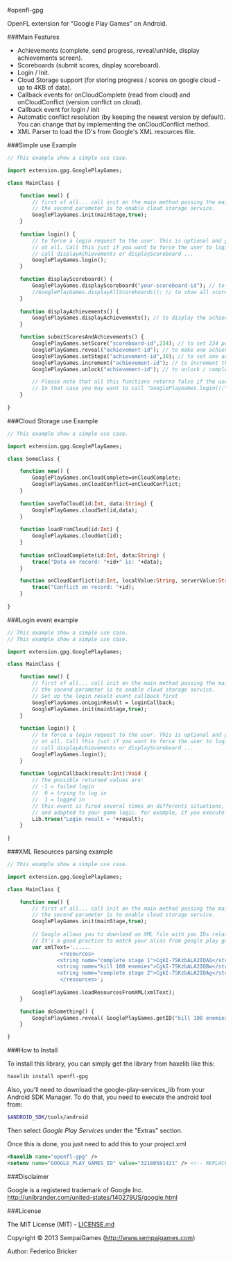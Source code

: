 #openfl-gpg

OpenFL extension for "Google Play Games" on Android.

###Main Features

* Achievements (complete, send progress, reveal/unhide, display achievements screen).
* Scoreboards (submit scores, display scoreboard).
* Login / Init.
* Cloud Storage support (for storing progress / scores on google cloud - up to 4KB of data).
* Callback events for onCloudComplete (read from cloud) and onCloudConflict (version conflict on cloud).
* Callback event for login / init
* Automatic conflict resolution (by keeping the newest version by default). You can change that by implementing the onCloudConflict method.
* XML Parser to load the ID's from Google's XML resources file.

###Simple use Example

```haxe
// This example show a simple use case.

import extension.gpg.GooglePlayGames;

class MainClass {

	function new() {
		// first of all... call init on the main method passing the main stage as parameter.
		// the second parameter is to enable cloud storage service.
		GooglePlayGames.init(mainStage,true);
	}
	
	function login() {
		// to force a login request to the user. This is optional and you may not even call this function
		// at all. Call this just if you want to force the user to login (instead of waiting the user to
		// call displayAchievements or displayScoreboard ...
		GooglePlayGames.login();
	}

	function displayScoreboard() {
		GooglePlayGames.displayScoreboard("your-scoreboard-id"); // to open one specific scoreboard.
		//GooglePlayGames.displayAllScoreboards(); // to show all scoreboards.
	}
	
	function displayAchievements() {
		GooglePlayGames.displayAchievements(); // to display the achievements.
	}

	function submitScoresAndAchievements() {
		GooglePlayGames.setScore("scoreboard-id",234); // to set 234 points on scoreboard.
		GooglePlayGames.reveal("achievement-id"); // to make one achievement visible
		GooglePlayGames.setSteps("achievement-id",30); // to set one achievement to progress to 30.
		GooglePlayGames.increment("achievement-id"); // to increment the progress of one achievement.
		GooglePlayGames.unlock("achievement-id"); // to unlock / complete one achievement.

		// Please note that all this functions returns false if the user is not logged into the game.
		// In that case you may want to call "GooglePlayGames.login();"
	}
	
}

```

###Cloud Storage use Example

```haxe
// This example show a simple use case.

import extension.gpg.GooglePlayGames;

class SomeClass {

	function new() {
		GooglePlayGames.onCloudComplete=onCloudComplete;
		GooglePlayGames.onCloudConflict=onCloudConflict;
	}
	
	function saveToCloud(id:Int, data:String) {
		GooglePlayGames.cloudSet(id,data);
	}
	
	function loadFromCloud(id:Int) {
		GooglePlayGames.cloudGet(id);
	}
	
	function onCloudComplete(id:Int, data:String) {
		trace("Data on record: "+id+" is: "+data);
	}

	function onCloudConflict(id:Int, localValue:String, serverValue:String) {
		trace("Conflict on record: "+id);
	}
	
}

```

###Login event example

```haxe
// This example show a simple use case.
// This example show a simple use case.

import extension.gpg.GooglePlayGames;

class MainClass {

	function new() {
		// first of all... call init on the main method passing the main stage as parameter.
		// the second parameter is to enable cloud storage service.
		// Set up the login result event callback first
		GooglePlayGames.onLoginResult = loginCallback;
		GooglePlayGames.init(mainStage,true);
	}
	
	function login() {
		// to force a login request to the user. This is optional and you may not even call this function
		// at all. Call this just if you want to force the user to login (instead of waiting the user to
		// call displayAchievements or displayScoreboard ...
		GooglePlayGames.login();
	}
	
	function loginCallback(result:Int):Void {
		// The possible returned values are:
		// -1 = failed login
		//  0 = trying to log in
		//  1 = logged in
		// this event is fired several times on differents situations, results vary and must be tested
		// and adapted to your game logic. for example, if you execute init() and login() but the user 				// doesn't login, cancel the operation, it will return: 0 -1 0 -1 , same as if the user is 			// not connected to the internet.
		Lib.trace("Login result = "+result);
	}
	
}
```

###XML Resources parsing example

```haxe
// This example show a simple use case.

import extension.gpg.GooglePlayGames;

class MainClass {

	function new() {
		// first of all... call init on the main method passing the main stage as parameter.
		// the second parameter is to enable cloud storage service.
		GooglePlayGames.init(mainStage,true);
		
		// Google allows you to download an XML file with you IDs related to some alias name.
		// It's a good practice to match your alias from google play games with your alias on game center, to simplify your code.
		var xmlText='......
			     <resources>
				<string name="complete stage 1">CgkI-7SKzbALA2IQAQ</string>
				<string name="kill 100 enemies">CgkI-7SKzbALA2IQBw</string>
				<string name="complete stage 2">CgkI-7SKzbALA2IQAg</string>
			     </resources>';
			     
		GooglePlayGames.loadResourcesFromXML(xmlText);
	}

	function doSomething() {	
		GooglePlayGames.reveal( GooglePlayGames.getID("kill 100 enemies") ); // to use an alias name instead of the ugly ID
	}

}

```

###How to Install

To install this library, you can simply get the library from haxelib like this:
```bash
haxelib install openfl-gpg
```

Also, you'll need to download the google-play-services_lib from your Android SDK Manager. To do that, you need to execute the android tool from:
```bash
$ANDROID_SDK/tools/android
```

Then select *Google Play Services* under the "Extras" section.

Once this is done, you just need to add this to your project.xml
```xml
<haxelib name="openfl-gpg" />
<setenv name="GOOGLE_PLAY_GAMES_ID" value="32180581421" /> <!-- REPLACE THIS WITH YOUR GOOGLE PLAY GAMES ID! -->
```

###Disclaimer

Google is a registered trademark of Google Inc.
http://unibrander.com/united-states/140279US/google.html

###License

The MIT License (MIT) - [LICENSE.md](LICENSE.md)

Copyright &copy; 2013 SempaiGames (http://www.sempaigames.com)

Author: Federico Bricker
